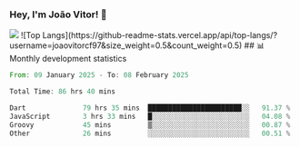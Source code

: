 ### Hey, I'm João Vitor! 👋

<picture>
  <source
    srcset="https://github-readme-stats.vercel.app/api?username=joaovitorcf97&show_icons=true&theme=dark"
    media="(prefers-color-scheme: dark)"
  />
  <source
    srcset="https://github-readme-stats.vercel.app/api?username=joaovitorcf97&show_icons=true"
    media="(prefers-color-scheme: light), (prefers-color-scheme: no-preference)"
  />
  <img src="https://github-readme-stats.vercel.app/api?username=joaovitorcf97&show_icons=true" />
</picture>
![Top Langs](https://github-readme-stats.vercel.app/api/top-langs/?username=joaovitorcf97&size_weight=0.5&count_weight=0.5)
## 📊 Monthly development statistics

<!--START_SECTION:waka-->

```rust
From: 09 January 2025 - To: 08 February 2025

Total Time: 86 hrs 40 mins

Dart              79 hrs 35 mins  ███████████████████████░░   91.37 %
JavaScript        3 hrs 33 mins   █░░░░░░░░░░░░░░░░░░░░░░░░   04.08 %
Groovy            45 mins         ▒░░░░░░░░░░░░░░░░░░░░░░░░   00.87 %
Other             26 mins         ░░░░░░░░░░░░░░░░░░░░░░░░░   00.51 %
```

<!--END_SECTION:waka-->
